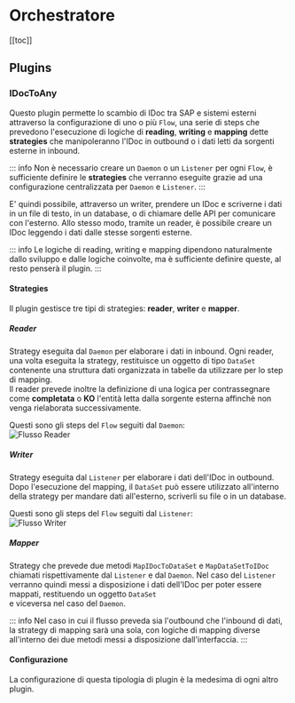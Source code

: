 # Orchestratore

[[toc]]

## Plugins

### IDocToAny  

Questo plugin permette lo scambio di IDoc tra SAP e sistemi esterni attraverso la configurazione di uno o più `Flow`, una serie di steps che prevedono l'esecuzione di logiche di **reading**, **writing** e **mapping** dette **strategies** che manipoleranno l'IDoc in outbound o i dati letti da sorgenti esterne in inbound.

::: info
Non è necessario creare un `Daemon` o un `Listener` per ogni `Flow`, è sufficiente definire le **strategies** che verranno eseguite grazie ad una configurazione centralizzata per `Daemon` e `Listener`.
:::

E' quindi possibile, attraverso un writer, prendere un IDoc e scriverne i dati in un file di testo, in un database, o di chiamare delle API per comunicare con l'esterno. Allo stesso modo, tramite un reader, è possibile creare un IDoc leggendo i dati dalle stesse sorgenti esterne.  

::: info
Le logiche di reading, writing e mapping dipendono naturalmente dallo sviluppo e dalle logiche coinvolte, ma è sufficiente definire queste, al resto penserà il plugin.
:::

#### Strategies

Il plugin gestisce tre tipi di strategies: **reader**, **writer** e **mapper**.

##### Reader
Strategy eseguita dal `Daemon` per elaborare i dati in inbound. Ogni reader, una volta eseguita la strategy, restituisce un oggetto di tipo `DataSet` contenente una struttura dati organizzata in tabelle da utilizzare per lo step di mapping.  
Il reader prevede inoltre la definizione di una logica per contrassegnare come **completata** o **KO** l'entità letta dalla sorgente esterna affinchè non venga rielaborata successivamente.  

Questi sono gli steps del `Flow` seguiti dal `Daemon`:  
![Flusso Reader](diagrams/IDocToAny_Reader.svg)  

##### Writer
Strategy eseguita dal `Listener` per elaborare i dati dell'IDoc in outbound. Dopo l'esecuzione del mapping, il `DataSet` può essere utilizzato all'interno della strategy per mandare dati all'esterno, scriverli su file o in un database.  

Questi sono gli steps del `Flow` seguiti dal `Listener`:  
![Flusso Writer](diagrams/IDocToAny_Writer.svg)  

##### Mapper
Strategy che prevede due metodi `MapIDocToDataSet` e `MapDataSetToIDoc` chiamati rispettivamente dal `Listener` e dal `Daemon`. Nel caso del `Listener` verranno quindi messi a disposizione i dati dell'IDoc per poter essere mappati, restituendo un oggetto `DataSet`  
e viceversa nel caso del `Daemon`.  

::: info
Nel caso in cui il flusso preveda sia l'outbound che l'inbound di dati, la strategy di mapping sarà una sola, con logiche di mapping diverse all'interno dei due metodi messi a disposizione dall'interfaccia.
:::

#### Configurazione

La configurazione di questa tipologia di plugin è la medesima di ogni altro plugin.